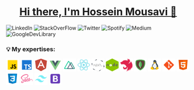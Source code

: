 <h1 align="center">
    <a href="https://hmousavi.dev" target="_blank">
        Hi there, I'm Hossein Mousavi 👋
    </a>
</h1>
<div>
    <a style="text-decoration: none !important" href="https://www.linkedin.com/in/hossein13m" target="_blank">
        <img src="https://img.shields.io/badge/LinkedIn-0077B5?style=for-the-badge&logo=linkedin&logoColor=white" height="25px" alt="LinkedIn"/>
    </a>
    <a style="text-decoration: none !important" href="https://stackoverflow.com/users/10341207/hossein-mousavi" target="_blank">
        <img src="https://img.shields.io/badge/Stack_Overflow-D64A17?style=for-the-badge&logo=stack-overflow&logoColor=white" height="25px" alt="StackOverFlow"/>
    </a>
    <a style="text-decoration: none !important" href="https://twitter.com/hossein13m" target="_blank">
        <img src="https://img.shields.io/badge/Twitter-1DA1F2?style=for-the-badge&logo=twitter&logoColor=white" height="25px" alt="Twitter"/>
    </a>
     <a style="text-decoration: none !important" href="https://open.spotify.com/episode/5BoFoH3WNYU5khCOCqtogz?si=FZyWIcijSzK6QUocPujjsw" target="_blank">
        <img src="https://img.shields.io/badge/My Podcast On Spotify-1ED760?&style=for-the-badge&logo=spotify&logoColor=white&color=#1CCC5B" height="25px" alt="Spotify"/>
    </a>
    <a style="text-decoration: none !important" href="https://medium.com/@hossein13m" target="_blank">
        <img src="https://img.shields.io/badge/Medium-12100E?style=for-the-badge&logo=medium&logoColor=white" height="25px" alt="Medium"/>
    </a>
    <a style="text-decoration: none !important" href="https://devlibrary.withgoogle.com/authors/hossein13m" target="_blank">
        <img src="https://img.shields.io/badge/Google Dev Library-4285F4?style=for-the-badge&logo=google&logoColor=white" height="25px" alt="GoogleDevLibrary"/>
    </a>
</div>

<h3>💡 My expertises: </h3>
<div>
    <img src="./assets/javascript.png" alt="js"/>
    <img src="./assets/typescript.png" alt="ts"/>
    <img src="./assets/angular.png" alt="angular"/>
    <img src="./assets/vue-js.png" alt="vue"/>
    <img src="./assets/nuxtJS.png" alt="nuxtJS"/>
    <img src="./assets/react.png" alt="react"/>
    <img src="./assets/nextJS.png" alt="nextJS"/>
    <img src="./assets/nodeJS.png" alt="nodejs"/>
    <img src="./assets/nestJS.png" alt="nestJS"/>
    <img src="./assets/mongodb.png" alt="mongodb"/>
    <img src="./assets/linux.png" alt="linux"/>
    <img src="./assets/git.png" alt="git"/>
    <img src="./assets/html-5.png" alt="html"/>
    <img src="./assets/css3.png" alt="css"/>
    <img src="./assets/sass.png" alt="sass"/>
    <img src="assets/tailwindCss.png" alt="tailwindCss"/>
    <img src="./assets/bootstrap.png" alt="bootstrap"/>
    <!--  image credit: https://icons8.com/  -->
</div>
